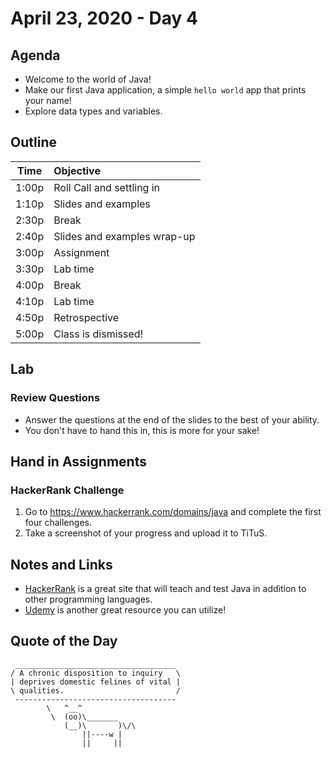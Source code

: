 # April 23, 2020 - Day 4

## Agenda

- Welcome to the world of Java! 
- Make our first Java application, a simple `hello world` app that prints your name! 
- Explore data types and variables. 


## Outline

| Time   | Objective                        |
| -------|:---------------------------------|
| 1:00p  | Roll Call and settling in        |
| 1:10p  | Slides and examples              |
| 2:30p  | Break                            |
| 2:40p  | Slides and examples wrap-up      |
| 3:00p  | Assignment                       |
| 3:30p  | Lab time                         |
| 4:00p  | Break                            |
| 4:10p  | Lab time                         |
| 4:50p  | Retrospective                    |
| 5:00p  | Class is dismissed!              |


## Lab

### Review Questions 

- Answer the questions at the end of the slides to the best of your ability.
- You don't have to hand this in, this is more for your sake! 


## Hand in Assignments

### HackerRank Challenge

1. Go to https://www.hackerrank.com/domains/java and complete the first four challenges. 
2. Take a screenshot of your progress and upload it to TiTuS. 


## Notes and Links

- [HackerRank](https://www.hackerrank.com/domains/java) is a great site that will teach and test Java in addition to other programming languages.  
- [Udemy](https://www.udemy.com/course/java-tutorial/) is another great resource you can utilize! 




## Quote of the Day 

```
 ____________________________________
/ A chronic disposition to inquiry   \
| deprives domestic felines of vital |
\ qualities.                         /
 ------------------------------------
        \   ^__^
         \  (oo)\_______
            (__)\       )\/\
                ||----w |
                ||     ||

```